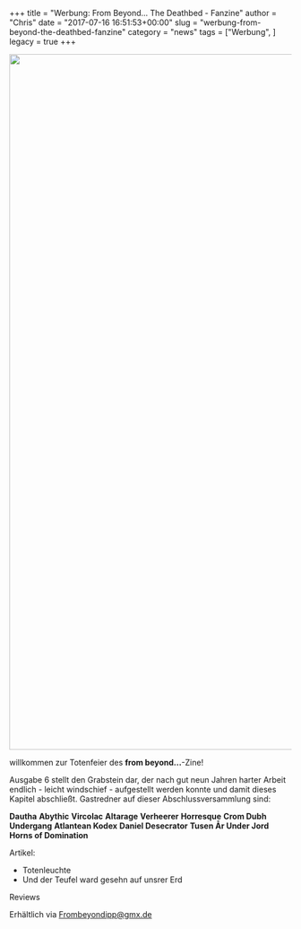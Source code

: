 +++
title = "Werbung: From Beyond... The Deathbed - Fanzine"
author = "Chris"
date = "2017-07-16 16:51:53+00:00"
slug = "werbung-from-beyond-the-deathbed-fanzine"
category = "news"
tags = ["Werbung", ]
legacy = true
+++

<img class="aligncenter size-full wp-image-16317" src="images//2017/07/Flyer-Logo.jpg" alt="" width="1748" height="1240" />

willkommen zur Totenfeier des **from beyond...**-Zine!

Ausgabe 6 stellt den Grabstein dar, der nach gut neun Jahren harter Arbeit endlich - leicht windschief - aufgestellt werden konnte und damit dieses Kapitel abschließt. Gastredner auf dieser Abschlussversammlung sind:

<!--more-->

**Dautha**
**Abythic**
**Vircolac**
**Altarage**
**Verheerer**
**Horresque**
**Crom Dubh**
**Undergang**
**Atlantean Kodex**
**Daniel Desecrator**
**Tusen År Under Jord**
**Horns of Domination**

Artikel:
- Totenleuchte
- Und der Teufel ward gesehn auf unsrer Erd

Reviews​

Erhältlich via <a href="mailto:Frombeyondipp@gmx.de">Frombeyondipp@gmx.de</a>
